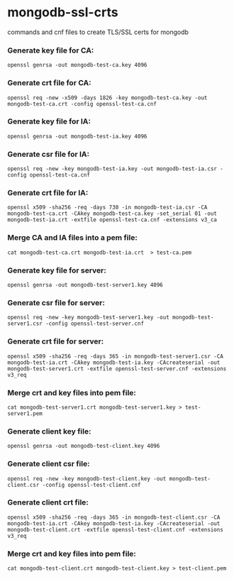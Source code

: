 # mongodb-ssl-crts
commands and cnf files to create TLS/SSL certs for mongodb

### Generate key file for CA:
```
openssl genrsa -out mongodb-test-ca.key 4096
```
### Generate crt file for CA:
```
openssl req -new -x509 -days 1826 -key mongodb-test-ca.key -out mongodb-test-ca.crt -config openssl-test-ca.cnf
```
### Generate key file for IA:
```
openssl genrsa -out mongodb-test-ia.key 4096
```
### Generate csr file for IA:
```
openssl req -new -key mongodb-test-ia.key -out mongodb-test-ia.csr -config openssl-test-ca.cnf
```
### Generate crt file for IA:
```
openssl x509 -sha256 -req -days 730 -in mongodb-test-ia.csr -CA mongodb-test-ca.crt -CAkey mongodb-test-ca.key -set_serial 01 -out mongodb-test-ia.crt -extfile openssl-test-ca.cnf -extensions v3_ca
```
### Merge CA and IA files into a pem file:
```
cat mongodb-test-ca.crt mongodb-test-ia.crt  > test-ca.pem
```
### Generate key file for server:
```
openssl genrsa -out mongodb-test-server1.key 4096
```
### Generate csr file for server:
```
openssl req -new -key mongodb-test-server1.key -out mongodb-test-server1.csr -config openssl-test-server.cnf
```
### Generate crt file for server:
```
openssl x509 -sha256 -req -days 365 -in mongodb-test-server1.csr -CA mongodb-test-ia.crt -CAkey mongodb-test-ia.key -CAcreateserial -out mongodb-test-server1.crt -extfile openssl-test-server.cnf -extensions v3_req
```
### Merge crt and key files into pem file:
```
cat mongodb-test-server1.crt mongodb-test-server1.key > test-server1.pem
```
### Generate client key file:
```
openssl genrsa -out mongodb-test-client.key 4096
```
### Generate client csr file:
```
openssl req -new -key mongodb-test-client.key -out mongodb-test-client.csr -config openssl-test-client.cnf
```
### Generate client crt file:
```
openssl x509 -sha256 -req -days 365 -in mongodb-test-client.csr -CA mongodb-test-ia.crt -CAkey mongodb-test-ia.key -CAcreateserial -out mongodb-test-client.crt -extfile openssl-test-client.cnf -extensions v3_req
```
### Merge crt and key files into pem file:
```
cat mongodb-test-client.crt mongodb-test-client.key > test-client.pem
```
